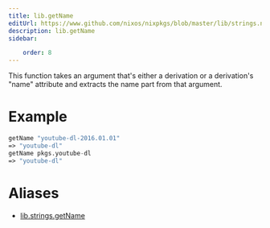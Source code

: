 ```yaml
---
title: lib.getName
editUrl: https://www.github.com/nixos/nixpkgs/blob/master/lib/strings.nix#L1004C13
description: lib.getName
sidebar:

    order: 8
---
```


This function takes an argument that's either a derivation or a
derivation's "name" attribute and extracts the name part from that
argument.

# Example

```nix
getName "youtube-dl-2016.01.01"
=> "youtube-dl"
getName pkgs.youtube-dl
=> "youtube-dl"
```


# Aliases

- [lib.strings.getName](/nix-doc-comments/reference/lib/strings/lib-strings-getName)



